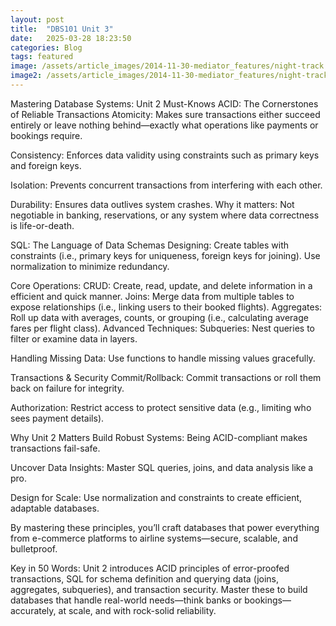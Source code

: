 ```yaml
---
layout: post
title:  "DBS101 Unit 3"
date:   2025-03-28 18:23:50
categories: Blog
tags: featured
image: /assets/article_images/2014-11-30-mediator_features/night-track.JPG
image2: /assets/article_images/2014-11-30-mediator_features/night-track-mobile.JPG
---
```

Mastering Database Systems: Unit 2 Must-Knows
ACID: The Cornerstones of Reliable Transactions
Atomicity: Makes sure transactions either succeed entirely or leave nothing behind—exactly what operations like payments or bookings require.

Consistency: Enforces data validity using constraints such as primary keys and foreign keys.

Isolation: Prevents concurrent transactions from interfering with each other.

Durability: Ensures data outlives system crashes.
Why it matters: Not negotiable in banking, reservations, or any system where data correctness is life-or-death.

SQL: The Language of Data
Schemas Designing:
Create tables with constraints (i.e., primary keys for uniqueness, foreign keys for joining).
Use normalization to minimize redundancy.

Core Operations:
CRUD: Create, read, update, and delete information in a efficient and quick manner.
Joins: Merge data from multiple tables to expose relationships (i.e., linking users to their booked flights).
Aggregates: Roll up data with averages, counts, or grouping (i.e., calculating average fares per flight class).
Advanced Techniques:
Subqueries: Nest queries to filter or examine data in layers.

Handling Missing Data: Use functions to handle missing values gracefully.

Transactions & Security
Commit/Rollback: Commit transactions or roll them back on failure for integrity.

Authorization: Restrict access to protect sensitive data (e.g., limiting who sees payment details).

Why Unit 2 Matters
Build Robust Systems: Being ACID-compliant makes transactions fail-safe. 

Uncover Data Insights: Master SQL queries, joins, and data analysis like a pro.

Design for Scale: Use normalization and constraints to create efficient, adaptable databases.

By mastering these principles, you’ll craft databases that power everything from e-commerce platforms to airline systems—secure, scalable, and bulletproof.


Key in 50 Words:
Unit 2 introduces ACID principles of error-proofed transactions, SQL for schema definition and querying data (joins, aggregates, subqueries), and transaction security. Master these to build databases that handle real-world needs—think banks or bookings—accurately, at scale, and with rock-solid reliability.